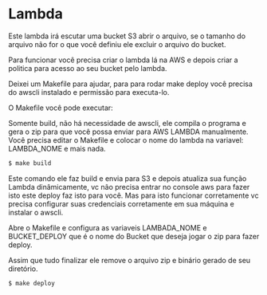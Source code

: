 # Lambda 

Este lambda irá escutar uma bucket S3 abrir o arquivo, se o tamanho do arquivo não for o que você definiu ele excluir o arquivo do bucket.

Para funcionar você precisa criar o lambda lá na AWS e depois criar a politica para acesso ao seu bucket pelo lambda.

Deixei um Makefile para ajudar, para para rodar make deploy você precisa do awscli instalado e permissão para executa-lo.

O Makefile você pode executar:

Somente build, não há necessidade de awscli, ele compila o programa e gera o zip para que você possa enviar para AWS LAMBDA manualmente.
Você precisa editar o Makefile e colocar o nome do lambda na variavel: LAMBDA_NOME e mais nada.

```bash
$ make build
```

Este comando ele faz build e envia para S3 e depois atualiza sua função Lambda dinâmicamente, vc não precisa entrar no console aws para fazer isto este deploy faz isto para você.
Mas para isto funcionar corretamente vc precisa configurar suas credenciais corretamente em sua máquina e instalar o awscli.

Abre o Makefile e configura as variaveis LAMBADA_NOME e BUCKET_DEPLOY que é o nome do Bucket que deseja jogar o zip para fazer deploy.

Assim que tudo finalizar ele remove o arquivo zip e binário gerado de seu diretório.

```bash
$ make deploy
```

